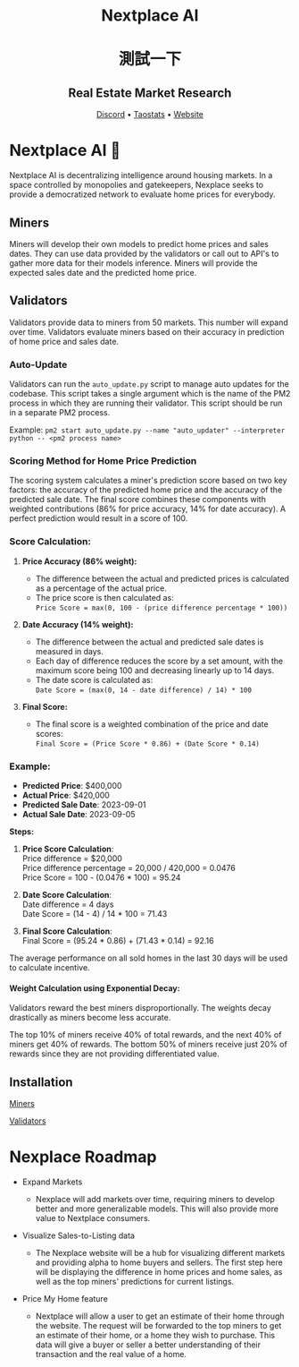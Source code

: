 <div align="center">

# **Nextplace AI** <!-- omit in toc -->
# 測試一下
## Real Estate Market Research <!-- omit in toc -->

[Discord](https://discord.gg/xbRhw9jX) • [Taostats](https://taostats.io/subnets/48/metagraph) • [Website](https://nextplace.ai/)
</div>

# Nextplace AI 🏡

Nextplace AI is decentralizing intelligence around housing markets. In a space controlled by monopolies and gatekeepers,
Nexplace seeks to provide a democratized network to evaluate home prices for everybody.

## Miners

Miners will develop their own models to predict home prices and sales dates. They can use data provided by the
validators or call out to API's to gather more data for their models inference. Miners will provide the expected sales
date and the predicted home price.

## Validators

Validators provide data to miners from 50 markets. This number will expand over time. Validators evaluate miners based
on their accuracy in prediction of home price and sales date.

### Auto-Update

Validators can run the `auto_update.py` script to manage auto updates for the codebase. This script takes a single
argument which is the name of the PM2 process in which they are running their validator. This script should be run in a
separate PM2 process.

Example: `pm2 start auto_update.py --name "auto_updater" --interpreter python -- <pm2 process name>`

### Scoring Method for Home Price Prediction

The scoring system calculates a miner's prediction score based on two key factors: the accuracy of the predicted home
price and the accuracy of the predicted sale date. The final score combines these components with weighted
contributions (86% for price accuracy, 14% for date accuracy). A perfect prediction would result in a score of 100.

### Score Calculation:

1. **Price Accuracy (86% weight):**
    - The difference between the actual and predicted prices is calculated as a percentage of the actual price.
    - The price score is then calculated as:  
      `Price Score = max(0, 100 - (price difference percentage * 100))`

2. **Date Accuracy (14% weight):**
    - The difference between the actual and predicted sale dates is measured in days.
    - Each day of difference reduces the score by a set amount, with the maximum score being 100 and decreasing linearly
      up to 14 days.
    - The date score is calculated as:  
      `Date Score = (max(0, 14 - date difference) / 14) * 100`

3. **Final Score:**
    - The final score is a weighted combination of the price and date scores:  
      `Final Score = (Price Score * 0.86) + (Date Score * 0.14)`

### Example:

- **Predicted Price**: \$400,000
- **Actual Price**: \$420,000
- **Predicted Sale Date**: 2023-09-01
- **Actual Sale Date**: 2023-09-05

**Steps:**

1. **Price Score Calculation**:  
   Price difference = \$20,000  
   Price difference percentage = 20,000 / 420,000 = 0.0476  
   Price Score = 100 - (0.0476 * 100) = 95.24

2. **Date Score Calculation**:  
   Date difference = 4 days  
   Date Score = (14 - 4) / 14 * 100 = 71.43

3. **Final Score Calculation**:  
   Final Score = (95.24 * 0.86) + (71.43 * 0.14) = 92.16

The average performance on all sold homes in the last 30 days will be used to calculate incentive.

#### Weight Calculation using Exponential Decay:

Validators reward the best miners disproportionally. The weights decay drastically as miners become less accurate.

The top 10% of miners receive 40% of total rewards, and the next 40% of miners get 40% of rewards. The bottom 50% of
miners receive just 20% of rewards since they are not providing differentiated value.

## Installation

[Miners](nextplace/miner/README.md)

[Validators](nextplace/validator/README.md)

# Nexplace Roadmap

- Expand Markets
    - Nexplace will add markets over time, requiring miners to develop better and more generalizable models. This will
      also provide more value to Nextplace consumers.

- Visualize Sales-to-Listing data
    - The Nexplace website will be a hub for visualizing different markets and providing alpha to home buyers and
      sellers. The first step here will be displaying the difference in home prices and home sales, as well as the top
      miners' predictions for current listings.

- Price My Home feature
    - Nextplace will allow a user to get an estimate of their home through the website. The request will be forwarded to
      the top miners to get an estimate of their home, or a home they wish to purchase. This data will give a buyer or
      seller a better understanding of their transaction and the real value of a home.
